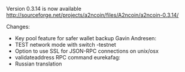 Version 0.3.14 is now available
http://sourceforge.net/projects/a2ncoin/files/A2ncoin/a2ncoin-0.3.14/

Changes:
* Key pool feature for safer wallet backup
Gavin Andresen:
* TEST network mode with switch -testnet
* Option to use SSL for JSON-RPC connections on unix/osx
* validateaddress RPC command
eurekafag:
* Russian translation
